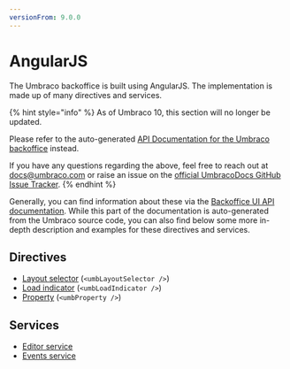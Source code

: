 ```yaml
---
versionFrom: 9.0.0
---
```


# AngularJS

The Umbraco backoffice is built using AngularJS. The implementation is made up of many directives and services.

{% hint style="info" %}
As of Umbraco 10, this section will no longer be updated.

Please refer to the auto-generated [API Documentation for the Umbraco backoffice](https://apidocs.umbraco.com/v10/ui) instead.

If you have any questions regarding the above, feel free to reach out at docs@umbraco.com or raise an issue on the [official UmbracoDocs GitHub Issue Tracker](https://github.com/umbraco/UmbracoDocs/issues).
{% endhint %}

Generally, you can find information about these via the [Backoffice UI API documentation](https://apidocs.umbraco.com/v10/ui). While this part of the documentation is auto-generated from the Umbraco source code, you can also find below some more in-depth description and examples for these directives and services.

## Directives

- [Layout selector](directives/umblayoutselector.md) (`<umbLayoutSelector />`)
- [Load indicator](directives/umbloadindicator.md) (`<umbLoadIndicator />`)
- [Property](directives/umbproperty.md) (`<umbProperty />`)

## Services

- [Editor service](services/editorservice.md)
- [Events service](services/eventsservice/)
